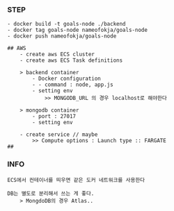 ### STEP

    - docker build -t goals-node ./backend
    - docker tag goals-node nameofokja/goals-node
    - docker push nameofokja/goals-node

    ## AWS
        - create aws ECS cluster
        - create aws ECS Task definitions

        > backend container
            - Docker configuration
            - - command : node, app.js
            - setting env
                >> MONGODB_URL 의 경우 localhost로 해야한다

        > mongodb container
            - port : 27017
            - setting env

        - create service // maybe
            >> Compute options : Launch type :: FARGATE
    ##

### INFO

    ECS에서 컨테이너를 띄우면 같은 도커 네트워크를 사용한다

    DB는 별도로 분리해서 쓰는 게 좋다.
        > MongdoDB의 경우 Atlas..
